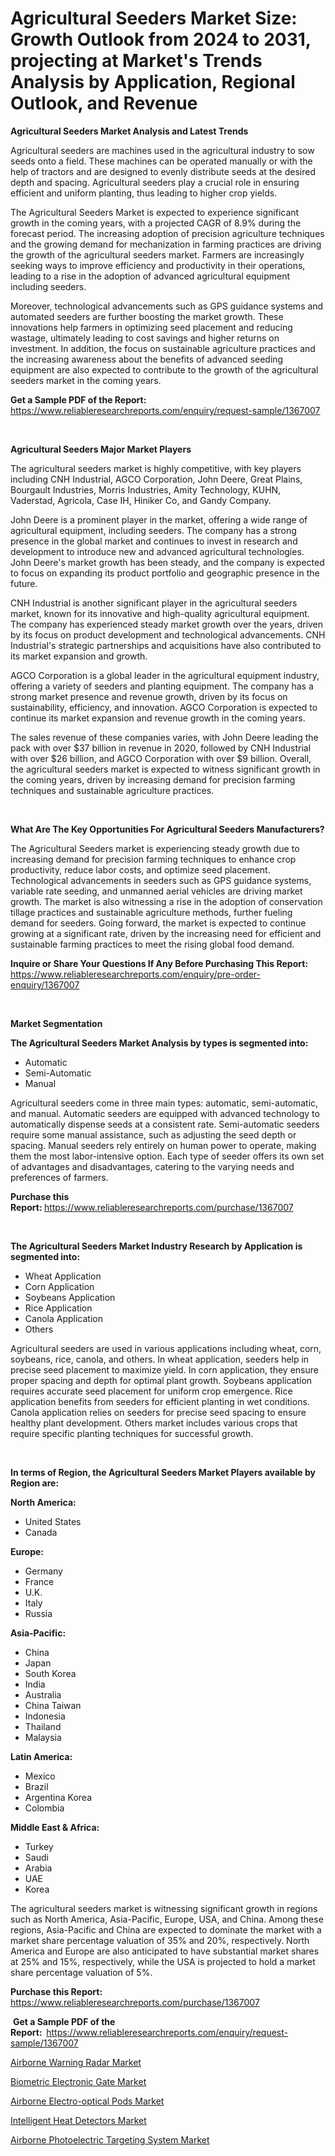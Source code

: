 <p><h1>Agricultural Seeders Market Size: Growth Outlook from 2024 to 2031, projecting at Market's Trends Analysis by Application, Regional Outlook, and Revenue</h1></p><p><strong>Agricultural Seeders Market Analysis and Latest Trends</strong></p>
<p><p>Agricultural seeders are machines used in the agricultural industry to sow seeds onto a field. These machines can be operated manually or with the help of tractors and are designed to evenly distribute seeds at the desired depth and spacing. Agricultural seeders play a crucial role in ensuring efficient and uniform planting, thus leading to higher crop yields.</p><p>The Agricultural Seeders Market is expected to experience significant growth in the coming years, with a projected CAGR of 8.9% during the forecast period. The increasing adoption of precision agriculture techniques and the growing demand for mechanization in farming practices are driving the growth of the agricultural seeders market. Farmers are increasingly seeking ways to improve efficiency and productivity in their operations, leading to a rise in the adoption of advanced agricultural equipment including seeders.</p><p>Moreover, technological advancements such as GPS guidance systems and automated seeders are further boosting the market growth. These innovations help farmers in optimizing seed placement and reducing wastage, ultimately leading to cost savings and higher returns on investment. In addition, the focus on sustainable agriculture practices and the increasing awareness about the benefits of advanced seeding equipment are also expected to contribute to the growth of the agricultural seeders market in the coming years.</p></p>
<p><strong>Get a Sample PDF of the Report:&nbsp;</strong> <a href="https://www.reliableresearchreports.com/enquiry/request-sample/1367007">https://www.reliableresearchreports.com/enquiry/request-sample/1367007</a></p>
<p>&nbsp;</p>
<p><strong>Agricultural Seeders Major Market Players</strong></p>
<p><p>The agricultural seeders market is highly competitive, with key players including CNH Industrial, AGCO Corporation, John Deere, Great Plains, Bourgault Industries, Morris Industries, Amity Technology, KUHN, Vaderstad, Agricola, Case IH, Hiniker Co, and Gandy Company.</p><p>John Deere is a prominent player in the market, offering a wide range of agricultural equipment, including seeders. The company has a strong presence in the global market and continues to invest in research and development to introduce new and advanced agricultural technologies. John Deere's market growth has been steady, and the company is expected to focus on expanding its product portfolio and geographic presence in the future.</p><p>CNH Industrial is another significant player in the agricultural seeders market, known for its innovative and high-quality agricultural equipment. The company has experienced steady market growth over the years, driven by its focus on product development and technological advancements. CNH Industrial's strategic partnerships and acquisitions have also contributed to its market expansion and growth.</p><p>AGCO Corporation is a global leader in the agricultural equipment industry, offering a variety of seeders and planting equipment. The company has a strong market presence and revenue growth, driven by its focus on sustainability, efficiency, and innovation. AGCO Corporation is expected to continue its market expansion and revenue growth in the coming years.</p><p>The sales revenue of these companies varies, with John Deere leading the pack with over $37 billion in revenue in 2020, followed by CNH Industrial with over $26 billion, and AGCO Corporation with over $9 billion. Overall, the agricultural seeders market is expected to witness significant growth in the coming years, driven by increasing demand for precision farming techniques and sustainable agriculture practices.</p></p>
<p>&nbsp;</p>
<p><strong>What Are The Key Opportunities For Agricultural Seeders Manufacturers?</strong></p>
<p><p>The Agricultural Seeders market is experiencing steady growth due to increasing demand for precision farming techniques to enhance crop productivity, reduce labor costs, and optimize seed placement. Technological advancements in seeders such as GPS guidance systems, variable rate seeding, and unmanned aerial vehicles are driving market growth. The market is also witnessing a rise in the adoption of conservation tillage practices and sustainable agriculture methods, further fueling demand for seeders. Going forward, the market is expected to continue growing at a significant rate, driven by the increasing need for efficient and sustainable farming practices to meet the rising global food demand.</p></p>
<p><strong>Inquire or Share Your Questions If Any Before Purchasing This Report:</strong> <a href="https://www.reliableresearchreports.com/enquiry/pre-order-enquiry/1367007">https://www.reliableresearchreports.com/enquiry/pre-order-enquiry/1367007</a></p>
<p>&nbsp;</p>
<p><strong>Market Segmentation</strong></p>
<p><strong>The Agricultural Seeders Market Analysis by types is segmented into:</strong></p>
<p><ul><li>Automatic</li><li>Semi-Automatic</li><li>Manual</li></ul></p>
<p><p>Agricultural seeders come in three main types: automatic, semi-automatic, and manual. Automatic seeders are equipped with advanced technology to automatically dispense seeds at a consistent rate. Semi-automatic seeders require some manual assistance, such as adjusting the seed depth or spacing. Manual seeders rely entirely on human power to operate, making them the most labor-intensive option. Each type of seeder offers its own set of advantages and disadvantages, catering to the varying needs and preferences of farmers.</p></p>
<p><strong>Purchase this Report:&nbsp;</strong><a href="https://www.reliableresearchreports.com/purchase/1367007">https://www.reliableresearchreports.com/purchase/1367007</a></p>
<p>&nbsp;</p>
<p><strong>The Agricultural Seeders Market Industry Research by Application is segmented into:</strong></p>
<p><ul><li>Wheat Application</li><li>Corn Application</li><li>Soybeans Application</li><li>Rice Application</li><li>Canola Application</li><li>Others</li></ul></p>
<p><p>Agricultural seeders are used in various applications including wheat, corn, soybeans, rice, canola, and others. In wheat application, seeders help in precise seed placement to maximize yield. In corn application, they ensure proper spacing and depth for optimal plant growth. Soybeans application requires accurate seed placement for uniform crop emergence. Rice application benefits from seeders for efficient planting in wet conditions. Canola application relies on seeders for precise seed spacing to ensure healthy plant development. Others market includes various crops that require specific planting techniques for successful growth.</p></p>
<p>&nbsp;</p>
<p><strong>In terms of Region, the Agricultural Seeders Market Players available by Region are:</strong></p>
<p>
    <p> <strong> North America: </strong>
        <ul>
            <li>United States</li>
            <li>Canada</li>
        </ul>
        </p> 
    <p> <strong> Europe: </strong>
        <ul>
            <li>Germany</li>
            <li>France</li>
            <li>U.K.</li>
            <li>Italy</li>
            <li>Russia</li>
        </ul>
        </p> 
    <p> <strong> Asia-Pacific: </strong>
        <ul>
            <li>China</li>
            <li>Japan</li>
            <li>South Korea</li>
            <li>India</li>
            <li>Australia</li>
            <li>China Taiwan</li>
            <li>Indonesia</li>
            <li>Thailand</li>
            <li>Malaysia</li>
        </ul>
        </p> 
    <p> <strong> Latin America: </strong>
        <ul>
            <li>Mexico</li>
            <li>Brazil</li>
            <li>Argentina Korea</li>
            <li>Colombia</li>
        </ul>
        </p> 
    <p> <strong> Middle East & Africa: </strong>
        <ul>
            <li>Turkey</li>
            <li>Saudi</li>
            <li>Arabia</li>
            <li>UAE</li>
            <li>Korea</li>
        </ul>
    </p>
    </p>
<p><p>The agricultural seeders market is witnessing significant growth in regions such as North America, Asia-Pacific, Europe, USA, and China. Among these regions, Asia-Pacific and China are expected to dominate the market with a market share percentage valuation of 35% and 20%, respectively. North America and Europe are also anticipated to have substantial market shares at 25% and 15%, respectively, while the USA is projected to hold a market share percentage valuation of 5%.</p></p>
<p><strong>Purchase this Report: </strong><a href="https://www.reliableresearchreports.com/purchase/1367007">https://www.reliableresearchreports.com/purchase/1367007</a></p>
<p>&nbsp;<strong>Get a Sample PDF of the Report:&nbsp;&nbsp;</strong><a href="https://www.reliableresearchreports.com/enquiry/request-sample/1367007">https://www.reliableresearchreports.com/enquiry/request-sample/1367007</a></p>
<p><strong></strong></p>
<p><p><a href="https://medium.com/p/ce1ae869b9bd/edit">Airborne Warning Radar Market</a></p><p><a href="https://medium.com/p/b592edc09956/edit">Biometric Electronic Gate Market</a></p><p><a href="https://medium.com/p/93838e808a65/edit">Airborne Electro-optical Pods Market</a></p><p><a href="https://medium.com/p/595ad2eb65d2/edit">Intelligent Heat Detectors Market</a></p><p><a href="https://medium.com/p/5db34157684c/edit">Airborne Photoelectric Targeting System Market</a></p></p>
